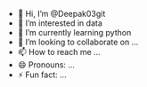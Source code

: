 - 👋 Hi, I’m @Deepak03git
- 👀 I’m interested in data
- 🌱 I’m currently learning python
- 💞️ I’m looking to collaborate on ...
- 📫 How to reach me ...
- 😄 Pronouns: ...
- ⚡ Fun fact: ...

<!---
Deepak03git/Deepak03git is a ✨ special ✨ repository because its `README.md` (this file) appears on your GitHub profile.
You can click the Preview link to take a look at your changes.
--->
